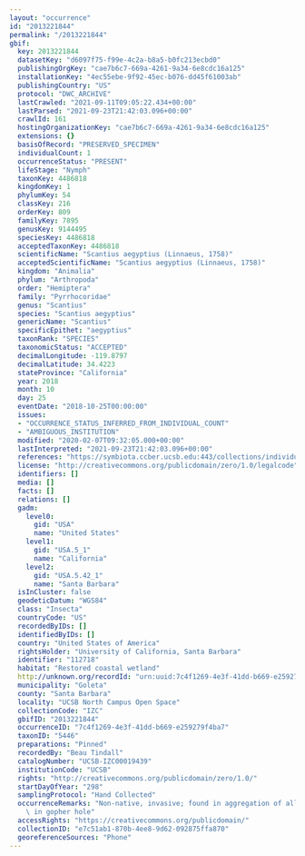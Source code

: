 ```yaml
---
layout: "occurrence"
id: "2013221844"
permalink: "/2013221844"
gbif:
  key: 2013221844
  datasetKey: "d6097f75-f99e-4c2a-b8a5-b0fc213ecbd0"
  publishingOrgKey: "cae7b6c7-669a-4261-9a34-6e8cdc16a125"
  installationKey: "4ec55ebe-9f92-45ec-b076-dd45f61003ab"
  publishingCountry: "US"
  protocol: "DWC_ARCHIVE"
  lastCrawled: "2021-09-11T09:05:22.434+00:00"
  lastParsed: "2021-09-23T21:42:03.096+00:00"
  crawlId: 161
  hostingOrganizationKey: "cae7b6c7-669a-4261-9a34-6e8cdc16a125"
  extensions: {}
  basisOfRecord: "PRESERVED_SPECIMEN"
  individualCount: 1
  occurrenceStatus: "PRESENT"
  lifeStage: "Nymph"
  taxonKey: 4486818
  kingdomKey: 1
  phylumKey: 54
  classKey: 216
  orderKey: 809
  familyKey: 7895
  genusKey: 9144495
  speciesKey: 4486818
  acceptedTaxonKey: 4486818
  scientificName: "Scantius aegyptius (Linnaeus, 1758)"
  acceptedScientificName: "Scantius aegyptius (Linnaeus, 1758)"
  kingdom: "Animalia"
  phylum: "Arthropoda"
  order: "Hemiptera"
  family: "Pyrrhocoridae"
  genus: "Scantius"
  species: "Scantius aegyptius"
  genericName: "Scantius"
  specificEpithet: "aegyptius"
  taxonRank: "SPECIES"
  taxonomicStatus: "ACCEPTED"
  decimalLongitude: -119.8797
  decimalLatitude: 34.4223
  stateProvince: "California"
  year: 2018
  month: 10
  day: 25
  eventDate: "2018-10-25T00:00:00"
  issues:
  - "OCCURRENCE_STATUS_INFERRED_FROM_INDIVIDUAL_COUNT"
  - "AMBIGUOUS_INSTITUTION"
  modified: "2020-02-07T09:32:05.000+00:00"
  lastInterpreted: "2021-09-23T21:42:03.096+00:00"
  references: "https://symbiota.ccber.ucsb.edu:443/collections/individual/index.php?occid=112718"
  license: "http://creativecommons.org/publicdomain/zero/1.0/legalcode"
  identifiers: []
  media: []
  facts: []
  relations: []
  gadm:
    level0:
      gid: "USA"
      name: "United States"
    level1:
      gid: "USA.5_1"
      name: "California"
    level2:
      gid: "USA.5.42_1"
      name: "Santa Barbara"
  isInCluster: false
  geodeticDatum: "WGS84"
  class: "Insecta"
  countryCode: "US"
  recordedByIDs: []
  identifiedByIDs: []
  country: "United States of America"
  rightsHolder: "University of California, Santa Barbara"
  identifier: "112718"
  habitat: "Restored coastal wetland"
  http://unknown.org/recordId: "urn:uuid:7c4f1269-4e3f-41dd-b669-e259279f4ba7"
  municipality: "Goleta"
  county: "Santa Barbara"
  locality: "UCSB North Campus Open Space"
  collectionCode: "IZC"
  gbifID: "2013221844"
  occurrenceID: "7c4f1269-4e3f-41dd-b669-e259279f4ba7"
  taxonID: "5446"
  preparations: "Pinned"
  recordedBy: "Beau Tindall"
  catalogNumber: "UCSB-IZC00019439"
  institutionCode: "UCSB"
  rights: "http://creativecommons.org/publicdomain/zero/1.0/"
  startDayOfYear: "298"
  samplingProtocol: "Hand Collected"
  occurrenceRemarks: "Non-native, invasive; found in aggregation of all life stages\
    \ in gopher hole"
  accessRights: "https://creativecommons.org/publicdomain/"
  collectionID: "e7c51ab1-870b-4ee8-9d62-092875ffa870"
  georeferenceSources: "Phone"
---
```

